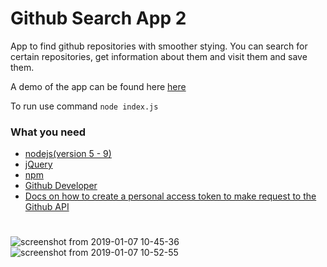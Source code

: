 # Github Search App 2

App to find github repositories with smoother stying. You can search for certain repositories, get information about them and visit them and save them.

A demo of the app can be found here [here](https://github-favourites2.herokuapp.com/) 

To run use command `node index.js`

### What you need
- [nodejs(version 5 - 9)](https://nodejs.org/en/)
- [jQuery](https://jquery.com/)
- [npm](https://www.npmjs.com/)
- [Github Developer](https://developer.github.com/)
- [Docs on how to create a personal access token to make request to the Github API](https://help.github.com/articles/creating-a-personal-access-token-for-the-command-line/)

# 
![screenshot from 2019-01-07 10-45-36](https://user-images.githubusercontent.com/15314851/50777856-a96f7c80-126a-11e9-9ece-e9bab150d1d4.png)
![screenshot from 2019-01-07 10-52-55](https://user-images.githubusercontent.com/15314851/50777837-9e1c5100-126a-11e9-81d3-4027f4d8bc80.png)

